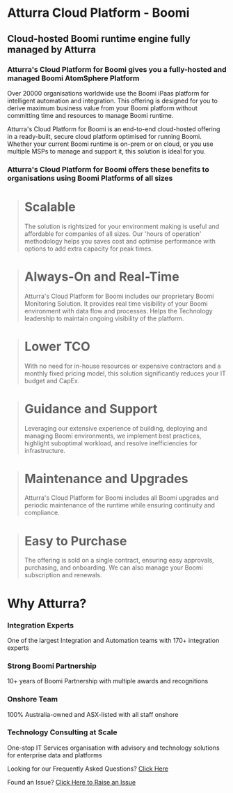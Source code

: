 # Atturra Cloud Platform - Boomi

## Cloud-hosted Boomi runtime engine fully managed by Atturra
### Atturra's Cloud Platform for Boomi gives you a fully-hosted and managed Boomi AtomSphere Platform

Over 20000 organisations worldwide use the Boomi iPaas platform for intelligent automation and integration. This offering is designed for you to derive maximum business value from your Boomi platform without committing time and resources to manage Boomi runtime.

Atturra's Cloud Platform for Boomi is an end-to-end cloud-hosted offering in a ready-built, secure cloud platform optimised for running Boomi. Whether your current Boomi runtime is on-prem or on cloud, or you use multiple MSPs to manage and support it, this solution is ideal for you.

### Atturra's Cloud Platform for Boomi offers these benefits to organisations using Boomi Platforms of all sizes

> # Scalable
> The solution is rightsized for your environment making is useful and affordable for companies of all sizes. Our 'hours of operation' methodology helps you saves cost and optimise performance with options to add extra capacity for peak times.

> # Always-On and Real-Time
> Atturra's Cloud Platform for Boomi includes our proprietary Boomi Monitoring Solution. It provides real time visibility of your Boomi environment with data flow and processes. Helps the Technology leadership to maintain ongoing visibility of the platform.

> # Lower TCO
> With no need for in-house resources or expensive contractors and a monthly fixed pricing model, this solution significantly reduces your IT budget and CapEx.

> # Guidance and Support
> Leveraging our extensive experience of building, deploying and managing Boomi environments, we implement best practices, highlight suboptimal workload, and resolve inefficiencies for infrastructure.

> # Maintenance and Upgrades
> Atturra's Cloud Platform for Boomi includes all Boomi upgrades and periodic maintenance of the runtime while ensuring continuity and compliance.

> # Easy to Purchase
> The offering is sold on a single contract, ensuring easy approvals, purchasing, and onboarding. We can also manage your Boomi subscription and renewals.

# Why Atturra?
### Integration Experts
One of the largest Integration and Automation teams with 170+ integration experts

### Strong Boomi Partnership
10+ years of Boomi Partnership with multiple awards and recognitions

### Onshore Team
100% Australia-owned and ASX-listed with all staff onshore

### Technology Consulting at Scale
One-stop IT Services organisation with advisory and technology solutions for enterprise data and platforms

Looking for our Frequently Asked Questions? [Click Here](https://github.com/atturra-mcs/atturra-cloud-platform-knowledgebase/wiki/Frequently-Asked-Questions)

Found an Issue? [Click Here to Raise an Issue](https://github.com/atturra-mcs/atturra-cloud-platform-knowledgebase/issues)
